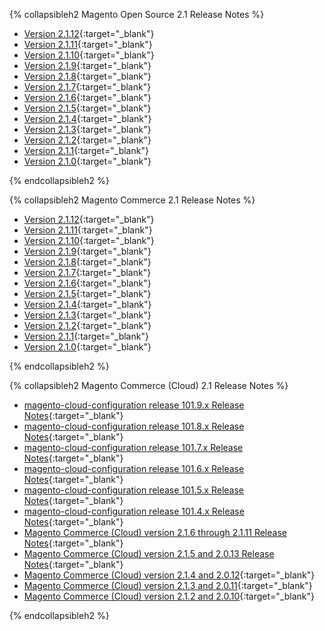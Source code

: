 <div markdown="1">

{% collapsibleh2 Magento Open Source 2.1 Release Notes %}
*	[Version 2.1.12]({{page.baseurl}}release-notes/ReleaseNotes2.1.12CE.html){:target="_blank"}
*	[Version 2.1.11]({{page.baseurl}}release-notes/ReleaseNotes2.1.11CE.html){:target="_blank"}
*	[Version 2.1.10]({{page.baseurl}}release-notes/ReleaseNotes2.1.10CE.html){:target="_blank"}
*	[Version 2.1.9]({{page.baseurl}}release-notes/ReleaseNotes2.1.9CE.html){:target="_blank"}
*	[Version 2.1.8]({{page.baseurl}}release-notes/ReleaseNotes2.1.8CE.html){:target="_blank"}
*	[Version 2.1.7]({{page.baseurl}}release-notes/ReleaseNotes2.1.7CE.html){:target="_blank"}
*	[Version 2.1.6]({{page.baseurl}}release-notes/ReleaseNotes2.1.6CE.html){:target="_blank"}
*	[Version 2.1.5]({{page.baseurl}}release-notes/ReleaseNotes2.1.5CE.html){:target="_blank"}
*	[Version 2.1.4]({{page.baseurl}}release-notes/ReleaseNotes2.1.4CE.html){:target="_blank"}
*	[Version 2.1.3]({{page.baseurl}}release-notes/ReleaseNotes2.1.3CE.html){:target="_blank"}
*	[Version 2.1.2]({{page.baseurl}}release-notes/ReleaseNotes2.1.2CE.html){:target="_blank"}
*	[Version 2.1.1]({{page.baseurl}}release-notes/ReleaseNotes2.1.1CE.html){:target="_blank"}
*	[Version 2.1.0]({{page.baseurl}}release-notes/ReleaseNotes2.1.0CE.html){:target="_blank"}

{% endcollapsibleh2 %}


{% collapsibleh2 Magento Commerce 2.1 Release Notes %}
*	[Version 2.1.12]({{page.baseurl}}release-notes/ReleaseNotes2.1.12EE.html){:target="_blank"}
*	[Version 2.1.11]({{page.baseurl}}release-notes/ReleaseNotes2.1.11EE.html){:target="_blank"}
*	[Version 2.1.10]({{page.baseurl}}release-notes/ReleaseNotes2.1.10EE.html){:target="_blank"}
*	[Version 2.1.9]({{page.baseurl}}release-notes/ReleaseNotes2.1.9EE.html){:target="_blank"}
*	[Version 2.1.8]({{page.baseurl}}release-notes/ReleaseNotes2.1.8EE.html){:target="_blank"}
*	[Version 2.1.7]({{page.baseurl}}release-notes/ReleaseNotes2.1.7EE.html){:target="_blank"}
*	[Version 2.1.6]({{page.baseurl}}release-notes/ReleaseNotes2.1.6EE.html){:target="_blank"}
*	[Version 2.1.5]({{page.baseurl}}release-notes/ReleaseNotes2.1.5EE.html){:target="_blank"}
*	[Version 2.1.4]({{page.baseurl}}release-notes/ReleaseNotes2.1.4EE.html){:target="_blank"}
*	[Version 2.1.3]({{page.baseurl}}release-notes/ReleaseNotes2.1.3EE.html){:target="_blank"}
*	[Version 2.1.2]({{page.baseurl}}release-notes/ReleaseNotes2.1.2EE.html){:target="_blank"}
*	[Version 2.1.1]({{page.baseurl}}release-notes/ReleaseNotes2.1.1EE.html){:target="_blank"}
*	[Version 2.1.0]({{page.baseurl}}release-notes/ReleaseNotes2.1.0EE.html){:target="_blank"}

{% endcollapsibleh2 %}

{% collapsibleh2 Magento Commerce (Cloud) 2.1 Release Notes %}

*	[magento-cloud-configuration release 101.9.x Release Notes]({{page.baseurl}}cloud/release-notes/CloudReleaseNotes101.9.html){:target="_blank"}
*	[magento-cloud-configuration release 101.8.x Release Notes]({{page.baseurl}}cloud/release-notes/CloudReleaseNotes101.8.html){:target="_blank"}
*	[magento-cloud-configuration release 101.7.x Release Notes]({{page.baseurl}}cloud/release-notes/CloudReleaseNotes101.7.html){:target="_blank"}
*	[magento-cloud-configuration release 101.6.x Release Notes]({{page.baseurl}}cloud/release-notes/CloudReleaseNotes101.6.html){:target="_blank"}
*	[magento-cloud-configuration release 101.5.x Release Notes]({{page.baseurl}}cloud/release-notes/CloudReleaseNotes101.5.html){:target="_blank"}
*	[magento-cloud-configuration release 101.4.x Release Notes]({{page.baseurl}}cloud/release-notes/CloudReleaseNotes101.4.html){:target="_blank"}
*	[Magento Commerce (Cloud) version 2.1.6 through 2.1.11 Release Notes]({{page.baseurl}}cloud/release-notes/CloudReleaseNotes2.1.6-2.1.11.html){:target="_blank"}
*	[Magento Commerce (Cloud) version 2.1.5 and 2.0.13 Release Notes]({{page.baseurl}}cloud/release-notes/CloudReleaseNotes2.1.5.html){:target="_blank"}
*	[Magento Commerce (Cloud) version 2.1.4 and 2.0.12]({{page.baseurl}}cloud/release-notes/CloudReleaseNotes2.1.4.html){:target="_blank"}
*	[Magento Commerce (Cloud) version 2.1.3 and 2.0.11]({{page.baseurl}}cloud/release-notes/CloudReleaseNotes2.1.3.html){:target="_blank"}
*	[Magento Commerce (Cloud) version 2.1.2 and 2.0.10]({{page.baseurl}}cloud/release-notes/CloudReleaseNotes2.1.2.html){:target="_blank"}

{% endcollapsibleh2 %}
